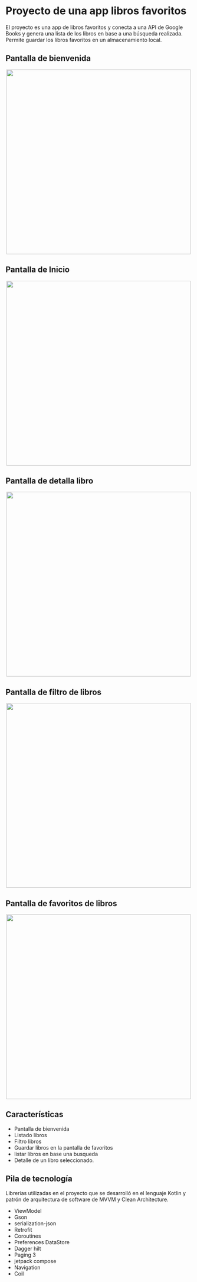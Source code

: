 
# Proyecto de una app libros favoritos

El proyecto es una app de libros favoritos y conecta a una API de Google Books y genera una lista de los libros en base a una búsqueda realizada. Permite guardar los libros favoritos en un almacenamiento local.

## Pantalla de bienvenida
<p align="center">
<img src="screenshots/1.png" width="500"/>
</p>

## Pantalla de Inicio
<p align="center">
<img src="screenshots/2.png" width="500"/>
</p>

## Pantalla de detalla libro
<p align="center">
<img src="screenshots/3.png" width="500"/>
</p>

## Pantalla de filtro de libros
<p align="center">
<img src="screenshots/4.png" width="500"/>
</p>

## Pantalla de favoritos de libros
<p align="center">
<img src="screenshots/5.png" width="500"/>
</p>

## Características

- Pantalla de bienvenida
- Listado libros
- Filtro libros
- Guardar libros en la pantalla de favoritos
- listar libros en base una busqueda
- Detalle de un libro seleccionado.


## Pila de tecnología

Librerías utilizadas en el proyecto que se desarrolló en el lenguaje Kotlin y patrón de arquitectura de software de MVVM y Clean Architecture.

- ViewModel
- Gson 
- serialization-json
- Retrofit
- Coroutines
- Preferences DataStore
- Dagger hilt
- Paging 3
- jetpack compose
- Navigation
- Coil